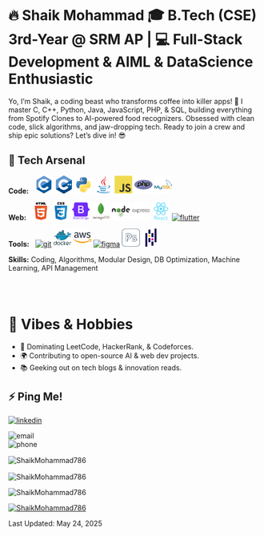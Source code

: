 <h1>🔥 Shaik Mohammad   🎓 B.Tech (CSE) 3rd-Year @ SRM AP | 💻 Full-Stack Development  & AIML & DataScience Enthusiastic </h1>
<p>Yo, I’m Shaik, a coding beast who transforms coffee into killer apps! 🤖 I master C, C++, Python, Java, JavaScript, PHP, & SQL, building everything from Spotify Clones to AI-powered food recognizers. Obsessed with clean code, slick algorithms, and jaw-dropping tech. Ready to join a crew and ship epic solutions? Let’s dive in! 😎</p>

<h2>🚀 Tech Arsenal</h2>

<!-- Code -->
<strong>Code:</strong>
&nbsp;
<a target="_blank" href="https://raw.githubusercontent.com/devicons/devicon/master/icons/c/c-original.svg"><img src="https://raw.githubusercontent.com/devicons/devicon/master/icons/c/c-original.svg" alt="c" width="36" height="36" /></a>
<a target="_blank" href="https://raw.githubusercontent.com/devicons/devicon/master/icons/cplusplus/cplusplus-original.svg"><img src="https://raw.githubusercontent.com/devicons/devicon/master/icons/cplusplus/cplusplus-original.svg" alt="cplusplus" width="36" height="36" /></a>
<a target="_blank" href="https://raw.githubusercontent.com/devicons/devicon/master/icons/python/python-original.svg"><img src="https://raw.githubusercontent.com/devicons/devicon/master/icons/python/python-original.svg" alt="python" width="36" height="36" /></a>
<a target="_blank" href="https://raw.githubusercontent.com/devicons/devicon/master/icons/java/java-original.svg"><img src="https://raw.githubusercontent.com/devicons/devicon/master/icons/java/java-original.svg" alt="java" width="36" height="36" /></a>
<a target="_blank" href="https://raw.githubusercontent.com/devicons/devicon/master/icons/javascript/javascript-original.svg"><img src="https://raw.githubusercontent.com/devicons/devicon/master/icons/javascript/javascript-original.svg" alt="javascript" width="36" height="36" /></a>
<a target="_blank" href="https://raw.githubusercontent.com/devicons/devicon/master/icons/php/php-original.svg"><img src="https://raw.githubusercontent.com/devicons/devicon/master/icons/php/php-original.svg" alt="php" width="36" height="36" /></a>
<a target="_blank" href="https://raw.githubusercontent.com/devicons/devicon/master/icons/mysql/mysql-original-wordmark.svg"><img src="https://raw.githubusercontent.com/devicons/devicon/master/icons/mysql/mysql-original-wordmark.svg" alt="mysql" width="36" height="36" /></a>
<br/>

<!-- Web -->
<strong>Web:</strong>
&nbsp;
<a target="_blank" href="https://raw.githubusercontent.com/devicons/devicon/master/icons/html5/html5-original-wordmark.svg"><img src="https://raw.githubusercontent.com/devicons/devicon/master/icons/html5/html5-original-wordmark.svg" alt="html5" width="36" height="36" /></a>
<a target="_blank" href="https://raw.githubusercontent.com/devicons/devicon/master/icons/css3/css3-original-wordmark.svg"><img src="https://raw.githubusercontent.com/devicons/devicon/master/icons/css3/css3-original-wordmark.svg" alt="css3" width="36" height="36" /></a>
<a target="_blank" href="https://raw.githubusercontent.com/devicons/devicon/master/icons/bootstrap/bootstrap-plain-wordmark.svg"><img src="https://raw.githubusercontent.com/devicons/devicon/master/icons/bootstrap/bootstrap-plain-wordmark.svg" alt="bootstrap" width="36" height="36" /></a>
<a target="_blank" href="https://raw.githubusercontent.com/devicons/devicon/master/icons/mongodb/mongodb-original-wordmark.svg"><img src="https://raw.githubusercontent.com/devicons/devicon/master/icons/mongodb/mongodb-original-wordmark.svg" alt="mongodb" width="36" height="36" /></a>
<a target="_blank" href="https://raw.githubusercontent.com/devicons/devicon/master/icons/nodejs/nodejs-original-wordmark.svg"><img src="https://raw.githubusercontent.com/devicons/devicon/master/icons/nodejs/nodejs-original-wordmark.svg" alt="nodejs" width="36" height="36" /></a>
<a target="_blank" href="https://raw.githubusercontent.com/devicons/devicon/master/icons/express/express-original-wordmark.svg"><img src="https://raw.githubusercontent.com/devicons/devicon/master/icons/express/express-original-wordmark.svg" alt="express" width="36" height="36" /></a>
<a target="_blank" href="https://raw.githubusercontent.com/devicons/devicon/master/icons/react/react-original-wordmark.svg"><img src="https://raw.githubusercontent.com/devicons/devicon/master/icons/react/react-original-wordmark.svg" alt="react" width="36" height="36" /></a>
<a target="_blank" href="https://www.vectorlogo.zone/logos/flutterio/flutterio-icon.svg"><img src="https://www.vectorlogo.zone/logos/flutterio/flutterio-icon.svg" alt="flutter" width="36" height="36" /></a>
<br/>

<!-- Tools -->
<strong>Tools:</strong>
&nbsp;
<a target="_blank" href="https://www.vectorlogo.zone/logos/git-scm/git-scm-icon.svg"><img src="https://www.vectorlogo.zone/logos/git-scm/git-scm-icon.svg" alt="git" width="36" height="36" /></a>
<a target="_blank" href="https://raw.githubusercontent.com/devicons/devicon/master/icons/docker/docker-original-wordmark.svg"><img src="https://raw.githubusercontent.com/devicons/devicon/master/icons/docker/docker-original-wordmark.svg" alt="docker" width="36" height="36" /></a>
<a target="_blank" href="https://raw.githubusercontent.com/devicons/devicon/master/icons/amazonwebservices/amazonwebservices-original-wordmark.svg"><img src="https://raw.githubusercontent.com/devicons/devicon/master/icons/amazonwebservices/amazonwebservices-original-wordmark.svg" alt="aws" width="36" height="36" /></a>
<a target="_blank" href="https://www.vectorlogo.zone/logos/figma/figma-icon.svg"><img src="https://www.vectorlogo.zone/logos/figma/figma-icon.svg" alt="figma" width="36" height="36" /></a>
<a target="_blank" href="https://raw.githubusercontent.com/devicons/devicon/master/icons/photoshop/photoshop-line.svg"><img src="https://raw.githubusercontent.com/devicons/devicon/master/icons/photoshop/photoshop-line.svg" alt="photoshop" width="36" height="36" /></a>
<a target="_blank" href="https://raw.githubusercontent.com/devicons/devicon/2ae2a900d2f041da66e950e4d48052658d850630/icons/pandas/pandas-original.svg"><img src="https://raw.githubusercontent.com/devicons/devicon/2ae2a900d2f041da66e950e4d48052658d850630/icons/pandas/pandas-original.svg" alt="pandas" width="36" height="36" /></a>
<br/>

<!-- Skills -->
<strong>Skills:</strong> Coding, Algorithms, Modular Design, DB Optimization, Machine Learning, API Management

<br/><br/>

<h1>🌟 Vibes & Hobbies</h1>
<ul>
  <li>🧩 Dominating LeetCode, HackerRank, & Codeforces.</li>
  <li>🌍 Contributing to open-source AI & web dev projects.</li>
  <li>📚 Geeking out on tech blogs & innovation reads.</li>
</ul>

<h2>⚡️ Ping Me!</h2>
<p>
  <a target="_blank" href="https://www.linkedin.com/in/sk-mohammad-862994165"><img src="https://img.shields.io/badge/linkedin-logo?style=for-the-badge&logo=linkedin&logoColor=white&color=%230a77b6" alt="linkedin" /></a>
</p>
<p>
  <img src="https://img.shields.io/badge/Email-shaik_mohammhd@srmap.edu.in%20|%20skmohammad378@gmail.com-blue?style=for-the-badge&logo=gmail&logoColor=white" alt="email" />
  <br/>
  <img src="https://img.shields.io/badge/Contact-%2B91%209391970347-green?style=for-the-badge&logo=whatsapp&logoColor=white" alt="phone" />
</p>

<p><img align="center" src="https://github-readme-stats.vercel.app/api?username=ShaikMohammad786&show_icons=true&locale=en" alt="ShaikMohammad786" /></p>
<p><img align="center" src="https://github-readme-streak-stats.herokuapp.com/?user=ShaikMohammad786&" alt="ShaikMohammad786" /></p>
<p><img src="https://github-readme-stats.vercel.app/api/top-langs?username=ShaikMohammad786&show_icons=true&locale=en&layout=compact" alt="ShaikMohammad786" /></p>
<p><a href="https://github.com/ryo-ma/github-profile-trophy"><img src="https://github-profile-trophy.vercel.app/?username=ShaikMohammad786" alt="ShaikMohammad786" /></a></p>
<p>Last Updated: May 24, 2025</p>
